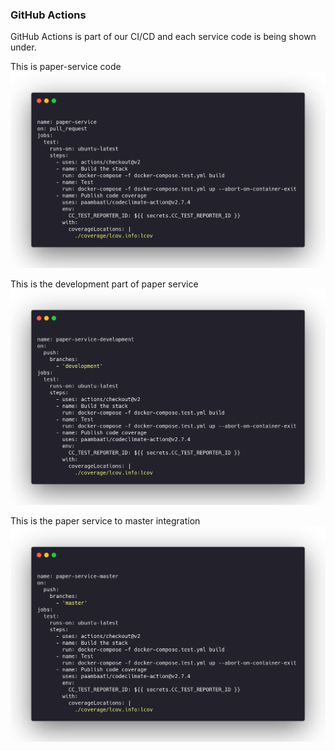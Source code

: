 ### GitHub Actions

GitHub Actions is part of our CI/CD and each service code is being shown under.

This is paper-service code
![Pipeline default](../images/pipeline_default.png)

This is the development part of paper service
![Pipeline Development](../images/pipeline_development.png)

This is the paper service to master integration
![Pipeline Master](../images/pipeline_master.png)